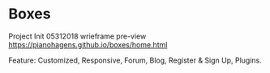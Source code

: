 # Boxes
Project Init 05312018
wrieframe pre-view  https://pianohagens.github.io/boxes/home.html

Feature: Customized, Responsive, Forum, Blog, Register & Sign Up, Plugins.

